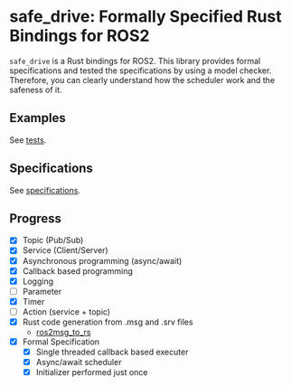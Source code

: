 # safe_drive: Formally Specified Rust Bindings for ROS2

`safe_drive` is a Rust bindings for ROS2.
This library provides formal specifications and tested the specifications by using a model checker.
Therefore, you can clearly understand how the scheduler work and the safeness of it.

## Examples

See [tests](./tests/).

## Specifications

See [specifications](./specifications/).

## Progress

- [x] Topic (Pub/Sub)
- [x] Service (Client/Server)
- [x] Asynchronous programming (async/await)
- [x] Callback based programming
- [x] Logging
- [ ] Parameter
- [x] Timer
- [ ] Action (service + topic)
- [x] Rust code generation from .msg and .srv files
  - [ros2msg_to_rs](https://github.com/tier4/ros2msg_to_rs)
- [x] Formal Specification
  - [x] Single threaded callback based executer
  - [x] Async/await scheduler
  - [x] Initializer performed just once
